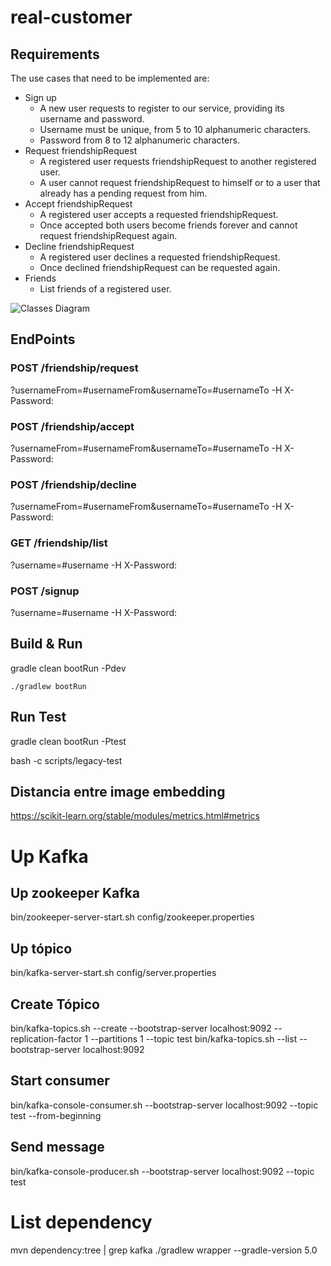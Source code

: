 # real-customer

## Requirements

The use cases that need to be implemented are:

* Sign up
  * A new user requests to register to our service, providing its username and password.
  * Username must be unique, from 5 to 10 alphanumeric characters.
  * Password from 8 to 12 alphanumeric characters.
* Request friendshipRequest
  * A registered user requests friendshipRequest to another registered user.
  * A user cannot request friendshipRequest to himself or to a user that already has a pending request from him.
* Accept friendshipRequest
  * A registered user accepts a requested friendshipRequest.
  * Once accepted both users become friends forever and cannot request friendshipRequest again.
* Decline friendshipRequest
  * A registered user declines a requested friendshipRequest.
  * Once declined friendshipRequest can be requested again.
* Friends
  * List friends of a registered user.

![Classes Diagram](https://github.com/yaninagm/social-network-test/blob/develop/src/main/resources/relationship.png)


## EndPoints
### POST /friendship/request
?usernameFrom=#usernameFrom&usernameTo=#usernameTo -H X-Password:

### POST /friendship/accept
?usernameFrom=#usernameFrom&usernameTo=#usernameTo -H X-Password:

### POST /friendship/decline
?usernameFrom=#usernameFrom&usernameTo=#usernameTo -H X-Password:

### GET /friendship/list
?username=#username -H X-Password:

### POST /signup
?username=#username  -H X-Password:

## Build & Run
gradle clean bootRun -Pdev

`./gradlew bootRun`

## Run Test
gradle clean bootRun -Ptest


bash -c scripts/legacy-test


## Distancia entre image embedding

https://scikit-learn.org/stable/modules/metrics.html#metrics


# Up Kafka
## Up zookeeper Kafka
bin/zookeeper-server-start.sh config/zookeeper.properties
## Up tópico
bin/kafka-server-start.sh config/server.properties
## Create Tópico
bin/kafka-topics.sh --create --bootstrap-server localhost:9092 --replication-factor 1 --partitions 1 --topic test
bin/kafka-topics.sh --list --bootstrap-server localhost:9092
## Start consumer
bin/kafka-console-consumer.sh --bootstrap-server localhost:9092 --topic test --from-beginning
## Send message
bin/kafka-console-producer.sh --bootstrap-server localhost:9092 --topic test


# List dependency
mvn dependency:tree | grep kafka
./gradlew wrapper --gradle-version 5.0
